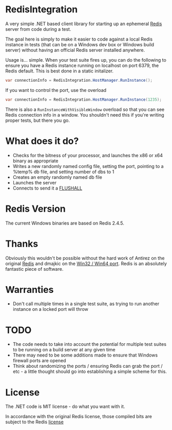 # RedisIntegration 

A very simple .NET based client library for starting up an ephemeral [Redis](http://redis.io/) server from code during a test.

The goal here is simply to make it easier to code against a local Redis instance in tests (that can be on a Windows dev box or Windows build server) without having an official Redis server installed anywhere.

Usage is... simple.  When your test suite fires up, you can do the following to ensure you have a Redis instance running on localhost on port 6379, the Redis default.  This is best done in a static initalizer.

```csharp
var connectionInfo = RedisIntegration.HostManager.RunInstance();
```

If you want to control the port, use the overload

```csharp
var connectionInfo = RedisIntegration.HostManager.RunInstance(1235);
```

There is also a ```RunInstanceWithVisibleWindow``` overload so that you can see Redis connection info in a window.  You shouldn't need this if you're writing proper tests, but there you go.

# What does it do?

* Checks for the bitness of your processor, and launches the x86 or x64 binary as appropriate
* Writes a new randomly named config file, setting the port, pointing to a %temp% db file, and setting number of dbs to 1
* Creates an empty randomly named db file
* Launches the server
* Connects to send it a [FLUSHALL](http://redis.io/commands/flushall)

# Redis Version

The current Windows binaries are based on Redis 2.4.5.

# Thanks

Obviously this wouldn't be possible without the hard work of Antirez on the original [Redis](https://github.com/antirez/redis) and dmajkic on the [Win32 / Win64 port](https://github.com/dmajkic/redis/).  Redis is an absolutely fantastic piece of software.

# Warranties

* Don't call multiple times in a single test suite, as trying to run another instance on a locked port will throw

# TODO

* The code needs to take into account the potential for multiple test suites to be running on a build server at any given time
* There may need to be some additions made to ensure that Windows firewall ports are opened
* Think about randomizing the ports / ensuring Redis can grab the port / etc - a little thought should go into establishing a simple scheme for this.

# License

The .NET code is MIT license - do what you want with it.

In accordance with the original Redis license, those compiled bits are subject to the Redis [license](https://github.com/EastPoint/Redis-win32-FxTestIntegration/blob/master/src/RedisIntegration/tools/COPYING)